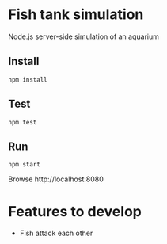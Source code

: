 # Fish tank simulation
Node.js server-side simulation of an aquarium

## Install
```
npm install
```

## Test
```
npm test
```

## Run
```
npm start
```

Browse http://localhost:8080

# Features to develop
- Fish attack each other
